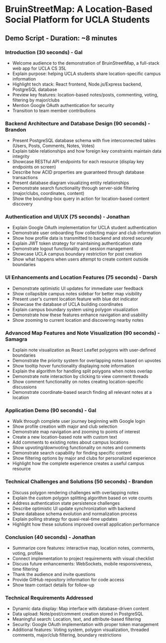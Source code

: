 # BruinStreetMap: A Location-Based Social Platform for UCLA Students
## Demo Script - Duration: ~8 minutes

### Introduction (30 seconds) - Gal
* Welcome audience to the demonstration of BruinStreetMap, a full-stack web app for UCLA CS 35L
* Explain purpose: helping UCLA students share location-specific campus information
* Highlight tech stack: React frontend, Node.js/Express backend, PostgreSQL database
* Preview key features: location-based notes/posts, commenting, voting, filtering by major/clubs
* Mention Google OAuth authentication for security
* Transition to team member contributions

### Backend Architecture and Database Design (90 seconds) - Brandon
* Present PostgreSQL database schema with five interconnected tables (Users, Posts, Comments, Notes, Votes)
* Explain table relationships and how foreign key constraints maintain data integrity
* Showcase RESTful API endpoints for each resource (display key endpoints on screen)
* Describe how ACID properties are guaranteed through database transactions
* Present database diagram visualizing entity relationships
* Demonstrate search functionality through server-side filtering (major/clubs, coordinates, content)
* Show the bounding-box query in action for location-based content discovery

### Authentication and UI/UX (75 seconds) - Jonathan
* Explain Google OAuth implementation for UCLA student authentication
* Demonstrate user onboarding flow collecting major and club information
* Show how profile data is transmitted to backend and stored securely
* Explain JWT token strategy for maintaining authentication state
* Demonstrate logout functionality and session management
* Showcase UCLA campus boundary restriction for post creation
* Show what happens when users attempt to create content outside boundaries

### UI Enhancements and Location Features (75 seconds) - Darsh
* Demonstrate optimistic UI updates for immediate user feedback
* Show collapsible campus notes sidebar for better map visibility
* Present user's current location feature with blue dot indicator
* Showcase the database of UCLA building coordinates
* Explain campus boundary system using polygon visualization
* Demonstrate how these features enhance navigation and usability
* Show zooming to current location and discovering nearby notes

### Advanced Map Features and Note Visualization (90 seconds) - Samagra
* Explain note visualization as React Leaflet polygons with user-defined boundaries
* Demonstrate the priority system for overlapping notes based on upvotes
* Show tooltip hover functionality displaying note information
* Explain the algorithm for handling split polygons when notes overlap
* Demonstrate note interaction by clicking to view comment threads
* Show comment functionality on notes creating location-specific discussions
* Demonstrate coordinate-based search finding all relevant notes at a location

### Application Demo (90 seconds) - Gal
* Walk through complete user journey beginning with Google login
* Show profile creation with major and club selection
* Demonstrate map navigation and zooming to points of interest
* Create a new location-based note with custom text
* Add comments to existing notes about campus locations
* Show upvoting/downvoting functionality on notes and comments
* Demonstrate search capability for finding specific content
* Show filtering options by major and clubs for personalized experience
* Highlight how the complete experience creates a useful campus resource

### Technical Challenges and Solutions (50 seconds) - Brandon
* Discuss polygon rendering challenges with overlapping notes
* Explain the custom polygon splitting algorithm based on vote counts
* Address authentication state persistence challenges
* Describe optimistic UI update synchronization with backend
* Share database schema evolution and normalization process
* Explain polling strategy for quasi-real-time updates
* Highlight how these solutions improved overall application performance

### Conclusion (40 seconds) - Jonathan
* Summarize core features: interactive map, location notes, comments, voting, profiles
* Connect implementation to project requirements with visual checklist
* Discuss future enhancements: WebSockets, mobile responsiveness, time filtering
* Thank the audience and invite questions
* Provide GitHub repository information for code access
* Show team contact details for follow-up

### Technical Requirements Addressed
* Dynamic data display: Map interface with database-driven content
* Data upload: Note/post/comment creation stored in PostgreSQL
* Meaningful search: Location, text, and attribute-based filtering
* Security: Google OAuth implementation with proper token management
* Additional features: Voting system, polygon visualization, threaded comments, major/club filtering, boundary restrictions
